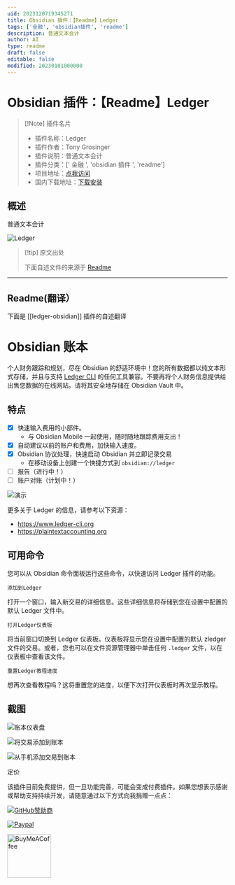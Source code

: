 ```yaml
---
uid: 2023120719345271
title: Obsidian 插件：【Readme】Ledger
tags: ['金融', 'obsidian插件', 'readme']
description: 普通文本会计
author: AI
type: readme
draft: false
editable: false
modified: 20230101000000
---
```


# Obsidian 插件：【Readme】Ledger

> [!Note] 插件名片
> - 插件名称：Ledger
> - 插件作者：Tony Grosinger
> - 插件说明：普通文本会计
> - 插件分类：[' 金融 ', 'obsidian 插件 ', 'readme']
> - 项目地址：[点我访问](https://github.com/tgrosinger/ledger-obsidian)
> - 国内下载地址：[下载安装](https://pkmer.cn/products/plugin/pluginMarket/?ledger-obsidian)

## 概述

普通文本会计

![Ledger](https://cdn.pkmer.cn/covers/ledger-obsidian_new.gif!pkmer)

> [!tip] 原文出处
>
>下面自述文件的来源于 [Readme](https://ghproxy.net/https://raw.githubusercontent.com/tgrosinger/ledger-obsidian/main/README.md)
>

---

## Readme(翻译）

下面是 [[ledger-obsidian]] 插件的自述翻译

# Obsidian 账本

个人财务跟踪和规划，尽在 Obsidian 的舒适环境中！您的所有数据都以纯文本形式存储，并且与支持 [Ledger CLI](https://www.ledger-cli.org) 的任何工具兼容。不要再将个人财务信息提供给出售您数据的在线网站。请将其安全地存储在 Obsidian Vault 中。

## 特点

- [x] 快速输入费用的小部件。
  - 与 Obsidian Mobile 一起使用，随时随地跟踪费用支出！
- [x] 自动建议以前的账户和费用，加快输入速度。
- [x] Obsidian 协议处理，快速启动 Obsidian 并立即记录交易
  - 在移动设备上创建一个快捷方式到 `obsidian://ledger`
- [ ] 报告（进行中！）
- [ ] 账户对账（计划中！）

![演示](https://cdn.pkmer.cn/covers/ledger-obsidian_1_0.gif!pkmer)

更多关于 Ledger 的信息，请参考以下资源：

- <https://www.ledger-cli.org>
- <https://plaintextaccounting.org>

## 可用命令

您可以从 Obsidian 命令面板运行这些命令，以快速访问 Ledger 插件的功能。

`添加到Ledger`

打开一个窗口，输入新交易的详细信息。这些详细信息将存储到您在设置中配置的默认 Ledger 文件中。

`打开Ledger仪表板`

将当前窗口切换到 Ledger 仪表板。仪表板将显示您在设置中配置的默认 zledger 文件的交易。或者，您也可以在文件资源管理器中单击任何 `.ledger` 文件，以在仪表板中查看该文件。

`重置Ledger教程进度`

想再次查看教程吗？这将重置您的进度，以便下次打开仪表板时再次显示教程。

## 截图

![账本仪表盘](https://cdn.pkmer.cn/covers/ledger-obsidian_1_1.png!pkmer)

![将交易添加到账本](https://cdn.pkmer.cn/covers/ledger-obsidian_1_2.png!pkmer)

![从手机添加交易到账本](https://cdn.pkmer.cn/covers/ledger-obsidian_1_3.png!pkmer)

定价

该插件目前免费提供，但一旦功能完善，可能会变成付费插件。如果您想表示感谢或帮助支持持续开发，请随意通过以下方式向我捐赠一点点：

[![GitHub赞助商](https://img.shields.io/github/sponsors/tgrosinger?style=social)](https://github.com/sponsors/tgrosinger)

[![Paypal](https://img.shields.io/badge/paypal-tgrosinger-yellow?style=social&logo=paypal)](https://paypal.me/tgrosinger)

[<img src="https://cdn.buymeacoffee.com/buttons/v2/default-yellow.png" alt="BuyMeACoffee" width="100">](https://www.buymeacoffee.com/tgrosinger)
